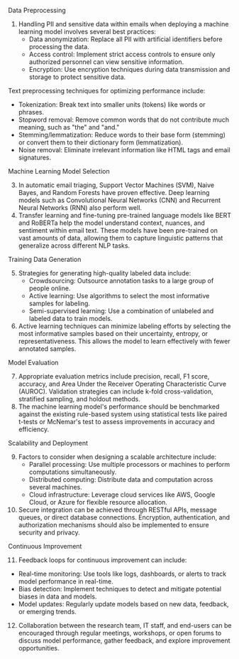  Data Preprocessing

1. Handling PII and sensitive data within emails when deploying a machine learning model involves several best practices:
   - Data anonymization: Replace all PII with artificial identifiers before processing the data.
   - Access control: Implement strict access controls to ensure only authorized personnel can view sensitive information.
   - Encryption: Use encryption techniques during data transmission and storage to protect sensitive data.

Text preprocessing techniques for optimizing performance include:
- Tokenization: Break text into smaller units (tokens) like words or phrases.
- Stopword removal: Remove common words that do not contribute much meaning, such as "the" and "and."
- Stemming/lemmatization: Reduce words to their base form (stemming) or convert them to their dictionary form (lemmatization).
- Noise removal: Eliminate irrelevant information like HTML tags and email signatures.

Machine Learning Model Selection

3. In automatic email triaging, Support Vector Machines (SVM), Naive Bayes, and Random Forests have proven effective. Deep learning models such as Convolutional Neural Networks (CNN) and Recurrent Neural Networks (RNN) also perform well.
4. Transfer learning and fine-tuning pre-trained language models like BERT and RoBERTa help the model understand context, nuances, and sentiment within email text. These models have been pre-trained on vast amounts of data, allowing them to capture linguistic patterns that generalize across different NLP tasks.

Training Data Generation

5. Strategies for generating high-quality labeled data include:
   - Crowdsourcing: Outsource annotation tasks to a large group of people online.
   - Active learning: Use algorithms to select the most informative samples for labeling.
   - Semi-supervised learning: Use a combination of unlabeled and labeled data to train models.
6. Active learning techniques can minimize labeling efforts by selecting the most informative samples based on their uncertainty, entropy, or representativeness. This allows the model to learn effectively with fewer annotated samples.

Model Evaluation

7. Appropriate evaluation metrics include precision, recall, F1 score, accuracy, and Area Under the Receiver Operating Characteristic Curve (AUROC). Validation strategies can include k-fold cross-validation, stratified sampling, and holdout methods.
8. The machine learning model's performance should be benchmarked against the existing rule-based system using statistical tests like paired t-tests or McNemar's test to assess improvements in accuracy and efficiency.

Scalability and Deployment

9. Factors to consider when designing a scalable architecture include:
   - Parallel processing: Use multiple processors or machines to perform computations simultaneously.
   - Distributed computing: Distribute data and computation across several machines.
   - Cloud infrastructure: Leverage cloud services like AWS, Google Cloud, or Azure for flexible resource allocation.
10. Secure integration can be achieved through RESTful APIs, message queues, or direct database connections. Encryption, authentication, and authorization mechanisms should also be implemented to ensure security and privacy.

Continuous Improvement

11. Feedback loops for continuous improvement can include:
   - Real-time monitoring: Use tools like logs, dashboards, or alerts to track model performance in real-time.
   - Bias detection: Implement techniques to detect and mitigate potential biases in data and models.
   - Model updates: Regularly update models based on new data, feedback, or emerging trends.
12. Collaboration between the research team, IT staff, and end-users can be encouraged through regular meetings, workshops, or open forums to discuss model performance, gather feedback, and explore improvement opportunities.